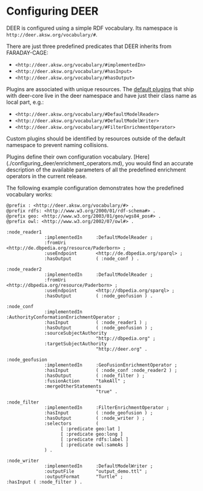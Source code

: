 # Configuring DEER

DEER is configured using a simple RDF vocabulary.
Its namespace is `http://deer.aksw.org/vocabulary/#`.

There are just three predefined predicates that DEER inherits from FARADAY-CAGE:

* `<http://deer.aksw.org/vocabulary/#implementedIn>`
* `<http://deer.aksw.org/vocabulary/#hasInput>`
* `<http://deer.aksw.org/vocabulary/#hasOutput>`

Plugins are associated with unique resources. The [default plugins](./configuring_deer/enrichment_operators.md) that ship with deer-core live in
the deer namespace and have just their class name as local part, e.g.: 

* `<http://deer.aksw.org/vocabulary/#DefaultModelReader>`
* `<http://deer.aksw.org/vocabulary/#DefaultModelWriter>`
* `<http://deer.aksw.org/vocabulary/#FilterEnrichmentOperator>`

Custom plugins should be identified by resources outside of the default namespace to prevent
naming collisions.

Plugins define their own configuration vocabulary. [Here] (./configuring_deer/enrichment_operators.md), you would find an accurate description of the available parameters of all the predefined enrichment operators in the current release.

The following example configuration demonstrates how the predefined vocabulary works:  

```turtle
@prefix : <http://deer.aksw.org/vocabulary/#> .
@prefix rdfs: <http://www.w3.org/2000/01/rdf-schema#> .
@prefix geo: <http://www.w3.org/2003/01/geo/wgs84_pos#> .
@prefix owl: <http://www.w3.org/2002/07/owl#> .

:node_reader1
              :implementedIn     :DefaultModelReader ;
              :fromUri           <http://de.dbpedia.org/resource/Paderborn> ;
              :useEndpoint       <http://de.dbpedia.org/sparql> ;
              :hasOutput         ( :node_conf ) .

:node_reader2
              :implementedIn     :DefaultModelReader ;
              :fromUri           <http://dbpedia.org/resource/Paderborn> ;
              :useEndpoint       <http://dbpedia.org/sparql> ;
              :hasOutput         ( :node_geofusion ) .

:node_conf
              :implementedIn     :AuthorityConformationEnrichmentOperator ;
              :hasInput          ( :node_reader1 ) ;
              :hasOutput         ( :node_geofusion ) ;
              :sourceSubjectAuthority
                                 "http://dbpedia.org" ;
              :targetSubjectAuthority
                                 "http://deer.org" .

:node_geofusion
              :implementedIn     :GeoFusionEnrichmentOperator ;
              :hasInput          ( :node_conf :node_reader2 ) ;
              :hasOutput         ( :node_filter ) ;
              :fusionAction      "takeAll" ;
              :mergeOtherStatements
                                 "true" .

:node_filter
              :implementedIn     :FilterEnrichmentOperator ;
              :hasInput          ( :node_geofusion ) ;
              :hasOutput         ( :node_writer ) ;
              :selectors         (
                    [ :predicate geo:lat ]
                    [ :predicate geo:long ]
                    [ :predicate rdfs:label ]
                    [ :predicate owl:sameAs ]
              ) .

:node_writer
              :implementedIn     :DefaultModelWriter ;
              :outputFile        "output_demo.ttl" ;
              :outputFormat      "Turtle" ;
:hasInput ( :node_filter ) .
```
